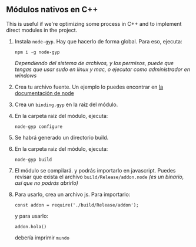 ## Módulos nativos en C++
This is useful if we're optimizing some process in C++ and to implement direct modules in the project.



1. Instala `node-gyp`. Hay que hacerlo de forma global. Para eso, ejecuta:

    ```npm i -g node-gyp```

    _Dependiendo del sistema de archivos, y los permisos, puede que tengas que usar sudo en linux y mac, o ejecutar como administrador en windows_

2. Crea tu archivo fuente. Un ejemplo lo puedes encontrar en [la documentación de node](https://nodejs.org/api/addons.html#addons_hello_world)
3. Crea un `binding.gyp` en la raiz del módulo.
4. En la carpeta raiz del módulo, ejecuta:

    ```node-gyp configure```

5. Se habrá generado un directorio build.
6. En la carpeta raiz del módulo, ejecuta:

    ```node-gyp build```

7. El módulo se compilará. y podrás importarlo en javascript. Puedes revisar que exista el archivo `build/Release/addon.node` _(es un binario, así que no podrás abrirlo)_
8. Para usarlo, crea un archivo js. Para importarlo:

    ```const addon = require('./build/Release/addon');```

    y para usarlo:

    ```addon.hola()```

    debería imprimir `mundo`